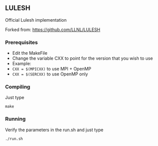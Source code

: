 ## LULESH

Official Lulesh implementation

Forked from: https://github.com/LLNL/LULESH

### Prerequisites
- Edit the MakeFile
- Change the variable CXX to point for the version that you wish to use
- Example: 
- `CXX = $(MPICXX)` to use MPI + OpenMP
- `CXX = $(SERCXX)` to use OpenMP only


### Compiling
Just type 

`make`

### Running
Verify the parameters in the run.sh and just type

`./run.sh`
